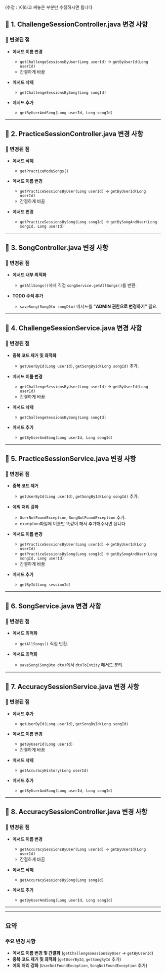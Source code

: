 (수정 : )이라고 써놓은 부분만 수정하시면 됩니다

## 📂 1. ChallengeSessionController.java 변경 사항

### 🔹 변경된 점
- **메서드 이름 변경**
  - `getChallengeSessionsByUser(Long userId)` → `getByUserId(Long userId)`
  - 간결하게 바꿈

- **메서드 삭제**
  - `getChallengeSessionsBySong(Long songId)`

- **메서드 추가**
  - `getByUserAndSong(Long userId, Long songId)`
---

## 📂 2. PracticeSessionController.java 변경 사항

### 🔹 변경된 점
- **메서드 삭제**
  - `getPracticeModeSongs()`

- **메서드 이름 변경**
  - `getPracticeSessionsByUser(Long userId)` → `getByUserId(Long userId)`
  - 간결하게 바꿈

- **메서드 변경**
  - `getPracticeSessionsBySong(Long songId)` → `getBySongAndUser(Long songId, Long userId)`

---

## 📂 3. SongController.java 변경 사항

### 🔹 변경된 점
- **메서드 내부 최적화**
  - `getAllSongs()`에서 직접 `songService.getAllSongs()`를 반환.

- **TODO 주석 추가**
  - `saveSong(SongDto songDto)` 메서드를 **"ADMIN 권한으로 변경하기"** 필요.

---

## 📂 4. ChallengeSessionService.java 변경 사항

### 🔹 변경된 점
- **중복 코드 제거 및 최적화**
  - `getUserById(Long userId)`, `getSongById(Long songId)` 추가.

- **메서드 이름 변경**
  - `getChallengeSessionsByUser(Long userId)` → `getByUserId(Long userId)`
  - 간결하게 바꿈

- **메서드 삭제**
  - `getChallengeSessionsBySong(Long songId)`

- **메서드 추가**
  - `getByUserAndSong(Long userId, Long songId)`


---

## 📂 5. PracticeSessionService.java 변경 사항

### 🔹 변경된 점
- **중복 코드 제거**
  - `getUserById(Long userId)`, `getSongById(Long songId)` 추가.

- **예외 처리 강화**
  - `UserNotFoundException`, `SongNotFoundException` 추가.
  - exception파일에 이름만 똑같이 해서 추가해주시면 됩니다

- **메서드 이름 변경**
  - `getPracticeSessionsByUser(Long userId)` → `getByUserId(Long userId)`
  - `getPracticeSessionsBySong(Long songId)` → `getBySongAndUser(Long songId, Long userId)`
  - 간결하게 바꿈

- **메서드 추가**
  - `getById(Long sessionId)`

---

## 📂 6. SongService.java 변경 사항

### 🔹 변경된 점
- **메서드 최적화**
  - `getAllSongs()` 직접 반환.

- **메서드 최적화**
  - `saveSong(SongDto dto)`에서 `dtoToEntity` 메서드 분리.

---

## 📂 7. AccuracySessionService.java 변경 사항

### 🔹 변경된 점
- **메서드 추가**
  - `getUserById(Long userId)`, `getSongById(Long songId)`

- **메서드 이름 변경**
  - `getByUserId(Long userId)`
  - 간결하게 바꿈

- **메서드 삭제**
  - `getAccuracyHistory(Long userId)`

- **메서드 추가**
  - `getByUserAndSong(Long userId, Long songId)`

---

## 📂 8. AccuracySessionController.java 변경 사항

### 🔹 변경된 점
- **메서드 이름 변경**
  - `getAccuracySessionsByUser(Long userId)` → `getByUserId(Long userId)`
  - 간결하게 바꿈

- **메서드 삭제**
  - `getAccuracySessionsBySong(Long songId)`

- **메서드 추가**
  - `getByUserAndSong(Long userId, Long songId)`


---


---

##  **요약**
###  주요 변경 사항
- **메서드 이름 변경 및 간결화** (`getChallengeSessionsByUser` → `getByUserId`)
- **중복 코드 제거 및 최적화** (`getUserById`, `getSongById` 추가)
- **예외 처리 강화** (`UserNotFoundException`, `SongNotFoundException` 추가)

